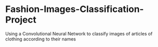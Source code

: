 # Fashion-Images-Classification-Project
Using a Convolutional Neural Network to classify images of articles of clothing according to their names
